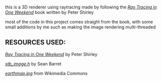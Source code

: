 this is a 3D renderer using raytracing made by following the [_Ray Tracing in One Weekend_](https://raytracing.github.io/books/RayTracingInOneWeekend.html) book written by Peter Shirley

most of the code in this project comes straight from the book, with some small additions by me such as making the image rendering multi-threaded



## RESOURCES USED:
[_Ray Tracing in One Weekend_](https://raytracing.github.io/books/RayTracingInOneWeekend.html) by Peter Shirley

[_stb_image.h_](https://github.com/nothings/stb) by Sean Barret

[_earthmap.jpg_](https://commons.wikimedia.org/wiki/File:Earthmap1000x500.jpg) from Wikimedia Commons
